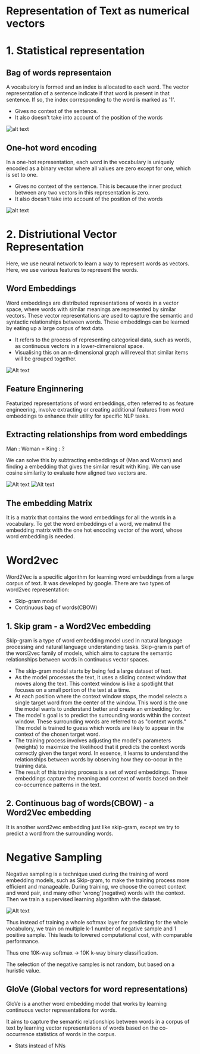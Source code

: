 # Representation of Text as numerical vectors

# 1. Statistical  representation

## Bag of words representaion
A vocabulory is formed and an index is allocated to each word. The vector representation of a sentence indicate if that word is present in that sentence. If so, the index corresponding to the word is marked as '1'.
- Gives no context of the sentence.
- It also doesn't take into account of the position of the words

![alt text](image-1.png)

## One-hot word encoding

In a one-hot representation, each word in the vocabulary is uniquely encoded as a binary vector where all values are zero except for one, which is set to one. 

- Gives no context of the sentence. This is because the inner product between any two vectors in this representation is zero.
- It also doesn't take into account of the position of the words
  
![alt text](image-3.png)

# 2. Distriutional Vector Representation
Here, we use neural network to learn a way to represent words as vectors. Here, we use various features to represent the words.

## Word Embeddings
Word embeddings are distributed representations of words in a vector space, where words with similar meanings are represented by similar vectors. These vector representations are used to capture the semantic and syntactic relationships between words. These embeddings can be learned by eating up a large corpus of text data.

- It refers to the process of representing categorical data, such as words, as continuous vectors in a lower-dimensional space.
- Visualising this on an n-dimensional graph will reveal that similar items will be grouped together.

![Alt text](<Screenshot from 2023-10-20 20-29-14.png>)

## Feature Enginnering
Featurized representations of word embeddings, often referred to as feature engineering, involve extracting or creating additional features from word embeddings to enhance their utility for specific NLP tasks.

## Extracting relationships from word embeddings
Man : Woman  =  King : ?

We can solve this by subtracting embeddings of (Man and Woman) and finding a embedding that gives the similar result with King. We can use cosine similarity to evaluate how aligned two vectors are.

![Alt text](<Screenshot from 2023-10-20 21-00-18.png>)
![Alt text](<Screenshot from 2023-10-20 21-07-46.png>)

## The embedding Matrix
It is a matrix that contains the word embeddings for all the words in a vocabulary. To get the word embeddings of a word, we matmul the embedding matrix with the one hot encoding vector of the word, whose word embedding is needed.

# Word2vec
Word2Vec is a specific algorithm for learning word embeddings from a large corpus of text. It was developed by google. There are two types of word2vec representation:
 - Skip-gram model
 - Continuous bag of words(CBOW)

## 1. Skip gram - a Word2Vec embedding
Skip-gram is a type of word embedding model used in natural language processing and natural language understanding tasks. Skip-gram is part of the word2vec family of models, which aims to capture the semantic relationships between words in continuous vector spaces.

- The skip-gram model starts by being fed a large dataset of text. 
- As the model processes the text, it uses a sliding context window that moves along the text. This context window is like a spotlight that focuses on a small portion of the text at a time.
- At each position where the context window stops, the model selects a single target word from the center of the window. This word is the one the model wants to understand better and create an embedding for.
- The model's goal is to predict the surrounding words within the context window. These surrounding words are referred to as "context words." The model is trained to guess which words are likely to appear in the context of the chosen target word.
- The training process involves adjusting the model's parameters (weights) to maximize the likelihood that it predicts the context words correctly given the target word. In essence, it learns to understand the relationships between words by observing how they co-occur in the training data.
- The result of this training process is a set of word embeddings. These embeddings capture the meaning and context of words based on their co-occurrence patterns in the text.

## 2. Continuous bag of words(CBOW) - a Word2Vec embedding
It is another word2vec embedding just like skip-gram, except we try to predict a word from the surrounding words.

# Negative Sampling
Negative sampling is a technique used during the training of word embedding models, such as Skip-gram, to make the training process more efficient and manageable. During training, we choose the correct context and word pair, and many other 'wrong'(negative) words with the context. Then we train a supervised learning algorithm with the dataset. 

![Alt text](<Screenshot from 2023-10-25 21-33-19.png>)

Thus instead of training a whole softmax layer for predicting for the whole vocabulory, we train on multiple k-1 number of negative sample and 1 positive sample. This leads to lowered computational cost, with comparable performance. 

Thus one 10K-way softmax -> 10K k-way binary classification.

The selection of the negative samples is not random, but based on a huristic value.

## GloVe (Global vectors for word representations)

GloVe is a another word embedding model that works by learning continuous vector representations for words. 

It aims to capture the semantic relationships between words in a corpus of text by learning vector representations of words based on the co-occurrence statistics of words in the corpus.

- Stats instead of NNs